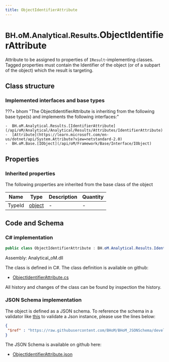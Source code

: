 ```yaml
---
title: ObjectIdentifierAttribute
---
```


# <small>BH.oM.Analytical.Results.</small>**ObjectIdentifierAttribute**

Attribute to be assigned to properties of `IResult`-implementing classes. Tagged properties must contain the Identifier of the object (or of a subpart of the object) which the result is targeting.

## Class structure

### Implemented interfaces and base types

???+ bhom "The ObjectIdentifierAttribute is inheriting from the following base type(s) and implements the following interfaces:"

    -  BH.oM.Analytical.Results.[IdentifierAttribute](/api/oM/Analytical/Analytical/Results/Attributes/IdentifierAttribute)
    -  [Attribute](https://learn.microsoft.com/en-us/dotnet/api/System.Attribute?view=netstandard-2.0)
    -  BH.oM.Base.[IObject](/api/oM/Framework/Base/Interface/IObject)


## Properties

### Inherited properties
The following properties are inherited from the base class of the object

| Name             | Type             | Description      | Quantity         |
|------------------|------------------|------------------|------------------|
| TypeId | [object](https://learn.microsoft.com/en-us/dotnet/api/System.Object?view=netstandard-2.0) | - | - |


## Code and Schema

### C# implementation

``` C# title="C#"
public class ObjectIdentifierAttribute : BH.oM.Analytical.Results.IdentifierAttribute, System.Attribute, BH.oM.Base.IObject
```

Assembly: Analytical_oM.dll

The class is defined in C#. The class definition is available on github:

- [ObjectIdentifierAttribute.cs](https://github.com/BHoM/BHoM/blob/develop/Analytical_oM/Results\Attributes\ObjectIdentifierAttribute.cs)

All history and changes of the class can be found by inspection the history.
### JSON Schema implementation

The object is defined as a JSON schema. To reference the schema in a validator like [this](https://www.jsonschemavalidator.net/) to validate a Json instance, please use the lines below:

``` json title="JSON Schema"
{
 "$ref" : "https://raw.githubusercontent.com/BHoM/BHoM_JSONSchema/develop/Analytical_oM/Results/ObjectIdentifierAttribute.json"
}
```

The JSON Schema is available on github here:

- [ObjectIdentifierAttribute.json](https://github.com/BHoM/BHoM_JSONSchema/blob/develop/Analytical_oM/Results/ObjectIdentifierAttribute.json)
